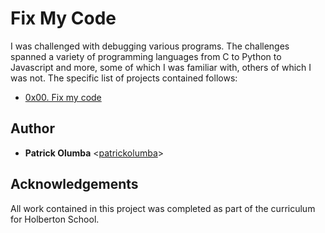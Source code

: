 # Fix My Code

I was challenged with debugging various programs. The challenges spanned a variety of
programming languages from C to Python to Javascript and more, some of which I
was familiar with, others of which I was not. The specific list of projects
contained follows:

* [0x00. Fix my code](./0x00-challenge)

## Author

* __Patrick Olumba__ <[patrickolumba](https://github.com/patrickolumba)>

## Acknowledgements

All work contained in this project was completed as part of the curriculum for
Holberton School.